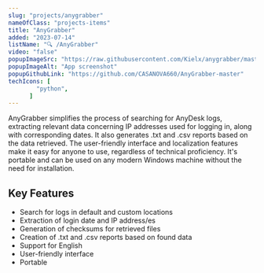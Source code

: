 ```yaml
---
slug: "projects/anygrabber"
nameOfClass: "projects-items"
title: "AnyGrabber"
added: "2023-07-14"
listName: "🔍 /AnyGrabber"
video: "false"
popupImageSrc: "https://raw.githubusercontent.com/Kielx/anygrabber/master/assets_readme/screenshot1.png"
popupImageAlt: "App screenshot"
popupGithubLink: "https://github.com/CASANOVA660/AnyGrabber-master"
techIcons: [
        "python",
      ]
---
```


AnyGrabber simplifies the process of searching for AnyDesk logs, extracting relevant data concerning IP addresses used
for logging in, along with corresponding dates. It also generates .txt and .csv reports based on the data retrieved. The user-friendly interface and localization features make it easy for anyone to use, regardless of technical proficiency. It's portable and can be used on any modern Windows machine without the need for
installation.

## Key Features

- Search for logs in default and custom locations
- Extraction of login date and IP address/es
- Generation of checksums for retrieved files
- Creation of .txt and .csv reports based on found data
- Support for English
- User-friendly interface
- Portable
